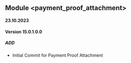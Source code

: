 ## Module <payment_proof_attachment>

#### 23.10.2023
#### Version 15.0.1.0.0
##### ADD
- Initial Commit for Payment Proof Attachment
